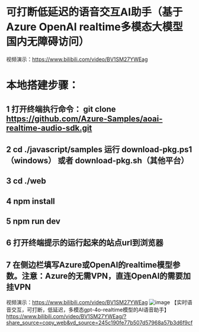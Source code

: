 # 可打断低延迟的语音交互AI助手（基于Azure OpenAI realtime多模态大模型国内无障碍访问） 
视频演示：https://www.bilibili.com/video/BV1SM27YWEag
# 本地搭建步骤：
## 1 打开终端执行命令： git clone https://github.com/Azure-Samples/aoai-realtime-audio-sdk.git
## 2 cd ./javascript/samples 运行 download-pkg.ps1（windows） 或者 download-pkg.sh（其他平台）
## 3 cd ./web
## 4 npm install
## 5 npm run dev
## 6 打开终端提示的运行起来的站点url到浏览器
## 7 在侧边栏填写Azure或OpenAI的realtime模型参数。注意：Azure的无需VPN，直连OpenAI的需要加挂VPN
视频演示：https://www.bilibili.com/video/BV1SM27YWEag
![image](https://github.com/user-attachments/assets/f80ed8f7-7afb-40a7-a996-34025fa4da2b)
【实时语音交互，可打断，低延迟，多模态gpt-4o-realtime模型的AI语音助手】 https://www.bilibili.com/video/BV1SM27YWEag/?share_source=copy_web&vd_source=245c190fe77b507d57968a57b3d6f9cf

